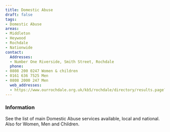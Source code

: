 ```yaml
---
title: Domestic Abuse
draft: false
tags:
- Domestic Abuse
areas:
- Middleton
- Heywood
- Rochdale
- Nationwide
contact:
  Addresses:
  - Number One Riverside, Smith Street, Rochdale
  phone:
- 0808 200 0247 Women & children
- 0161 636 7525 Men
- 0808 2000 247 Men
  web_addresses:
  - https://www.ourrochdale.org.uk/kb5/rochdale/directory/results.page?qt=domestic+abuse&term=&sorttype=relevance
---
```


### Information

See the list of main Domestic Abuse services
available, local and national.  
Also for Women, Men and Children.